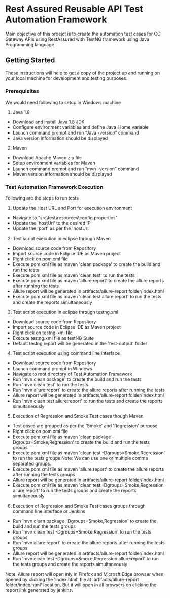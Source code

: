 # Rest Assured Reusable API Test Automation Framework

Main objective of this proejct is to create the automation test cases for CC Gateway APIs using RestAssured with TestNG framework using Java Programming language

## Getting Started

These instructions will help to get a copy of the project up and running on your local machine for development and testing purposes.

### Prerequisites

We would need following to setup in Windows machine

1. Java 1.8

* Download and install Java 1.8 JDK
* Configure environment variables and define Java_Home variable
* Launch command prompt and run “Java -version” command
* Java version information should be displayed

2. Maven

* Download Apache Maven zip file
* Setup environment variables for Maven
* Launch command prompt and run “mvn -version” command
* Maven version information should be displayed

### Test Automation Framework Execution

Following are the steps to run tests

1. Update the Host URL and Port for execution environment

* Navigate to "src\test\resources\config.properties"
* Update the 'hostUrl' to the desired IP
* Update the 'port' as per the 'hostUrl'

2. Test script execution in eclipse through Maven

* Download source code from Repository
* Import source code in Eclipse IDE as Maven project
* Right click on pom.xml file
* Execute pom.xml file as maven 'clean package' to create the build and run the tests
* Execute pom.xml file as maven 'clean test' to run the tests
* Execute pom.xml file as maven 'allure:report' to create the allure reports after running the tests
* Allure report will be generated in artifacts/allure-report folder/index.html
* Execute pom.xml file as maven 'clean test allure:report' to run the tests and create the reports simultaneously

3. Test script execution in eclipse through testng.xml

* Download source code from Repository
* Import source code in Eclipse IDE as Maven project
* Right click on testng-xml file
* Execute testng.xml file as testNG Suite
* Default testng report will be generated in the 'test-output' folder

4. Test script execution using command line interface

* Download source code from Repository
* Launch command prompt in Windows
* Navigate to root directory of Test Automation Framework
* Run 'mvn clean package' to create the build and run the tests
* Run 'mvn clean test' to run the tests
* Run 'mvn allure:report' to create the allure reports after running the tests
* Allure report will be generated in artifacts/allure-report folder/index.html
* Run 'mvn clean test allure:report' to run the tests and create the reports simultaneously

5. Execution of Regression and Smoke Test cases though Maven
* Test cases are grouped as per the 'Smoke' and 'Regression' purpose
* Right click on pom.xml file
* Execute pom.xml file as maven 'clean package -Dgroups=Smoke,Regression' to create the build and run the tests groups
* Execute pom.xml file as maven 'clean test -Dgroups=Smoke,Regression' to run the tests groups
Note: We can use one or multiple comma separated groups.
* Execute pom.xml file as maven 'allure:report' to create the allure reports after running the tests groups
* Allure report will be generated in artifacts/allure-report folder/index.html
* Execute pom.xml file as maven 'clean test -Dgroups=Smoke,Regression allure:report' to run the tests groups and create the reports simultaneously

 6. Execution of Regression and Smoke Test cases groups through command line interface or Jenkins
* Run 'mvn clean package -Dgroups=Smoke,Regression' to create the build and run the tests groups
* Run 'mvn clean test -Dgroups=Smoke,Regression' to run the tests groups
* Run 'mvn allure:report' to create the allure reports after running the tests groups
* Allure report will be generated in artifacts/allure-report folder/index.html
* Run 'mvn clean test -Dgroups=Smoke,Regression allure:report' to run the tests groups and create the reports simultaneously

Note: Allure report will open inly in Firefox and Microsft Edge browser when opened by clicking the 'index.html' file at 'artifacts/allure-report folder/index.html' location. But it will open in all browsers on clicking the report link generated by jenkins. 
